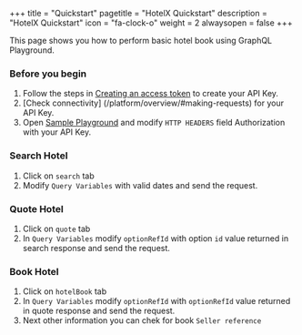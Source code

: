 +++
title = "Quickstart"
pagetitle = "HotelX Quickstart"
description = "HotelX Quickstart"
icon = "fa-clock-o"
weight = 2
alwaysopen = false
+++

This page shows you how to perform basic hotel book using GraphQL Playground.

### Before you begin
1. Follow the steps in [Creating an access token](/platform/security/authenticating/#creating-an-access-token) to create your API Key.
2. [Check connectivity] (/platform/overview/#making-requests) for your API Key.
3. Open [Sample Playground](https://graphqlbin.com/JYRtB) and modify `HTTP HEADERS` field Authorization with your API Key.

### Search Hotel
1. Click on `search` tab
2. Modify `Query Variables` with valid dates and send the request.

### Quote Hotel
1. Click on `quote` tab
2. In `Query Variables` modify `optionRefId` with option `id` value returned in search response and send the request.

### Book Hotel
1. Click on `hotelBook` tab
2. In `Query Variables` modify `optionRefId` with `optionRefId` value returned in quote response and send the request.
3. Next other information you can chek for book `Seller reference`
